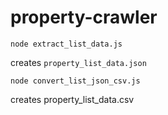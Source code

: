# property-crawler

`
node extract_list_data.js
`

creates `property_list_data.json`

`
node convert_list_json_csv.js
`

creates property_list_data.csv
